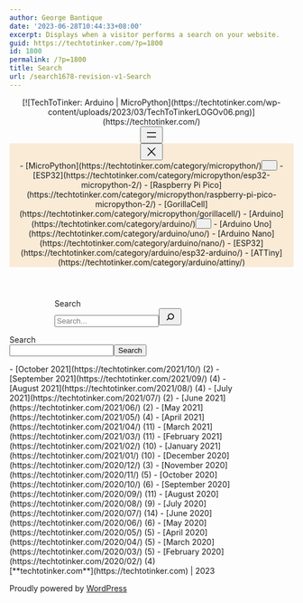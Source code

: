 ```yaml
---
author: George Bantique
date: '2023-06-28T10:44:33+08:00'
excerpt: Displays when a visitor performs a search on your website.
guid: https://techtotinker.com/?p=1800
id: 1800
permalink: /?p=1800
title: Search
url: /search1678-revision-v1-Search
---
```



<header class="wp-block-template-part"><div class="wp-block-group is-content-justification-center is-nowrap is-layout-flex wp-container-1098 wp-container-1099 is-position-sticky"><div class="is-style-default wp-block-site-logo">[![TechToTinker: Arduino | MicroPython](https://techtotinker.com/wp-content/uploads/2023/03/TechToTinkerLOGOv06.png)](https://techtotinker.com/)</div><div class="wp-block-template-part"><nav aria-label="main-menu 83" class="has-text-color has-contrast-color has-large-font-size is-responsive items-justified-left wp-block-navigation has-large-font-size is-horizontal is-content-justification-left is-layout-flex wp-container-1097"><button aria-haspopup="true" aria-label="Open menu" class="wp-block-navigation__responsive-container-open " data-micromodal-trigger="modal-1096"><svg aria-hidden="true" focusable="false" height="24" viewbox="0 0 24 24" width="24" xmlns="http://www.w3.org/2000/svg"><rect height="1.5" width="16" x="4" y="7.5"></rect><rect height="1.5" width="16" x="4" y="15"></rect></svg></button><div class="wp-block-navigation__responsive-container  has-text-color has-contrast-color has-background" id="modal-1096" style="background-color: #faebd7"><div class="wp-block-navigation__responsive-close" data-micromodal-close="" tabindex="-1"><div aria-label="Menu" class="wp-block-navigation__responsive-dialog"> <button aria-label="Close menu" class="wp-block-navigation__responsive-container-close" data-micromodal-close=""><svg aria-hidden="true" focusable="false" height="24" viewbox="0 0 24 24" width="24" xmlns="http://www.w3.org/2000/svg"><path d="M13 11.8l6.1-6.3-1-1-6.1 6.2-6.1-6.2-1 1 6.1 6.3-6.5 6.7 1 1 6.5-6.6 6.5 6.6 1-1z"></path></svg></button><div class="wp-block-navigation__responsive-container-content" id="modal-1096-content">- [MicroPython](https://techtotinker.com/category/micropython/)<button aria-expanded="false" aria-label="MicroPython submenu" class="wp-block-navigation__submenu-icon wp-block-navigation-submenu__toggle"><svg aria-hidden="true" fill="none" focusable="false" height="12" viewbox="0 0 12 12" width="12" xmlns="http://www.w3.org/2000/svg"><path d="M1.50002 4L6.00002 8L10.5 4" stroke-width="1.5"></path></svg></button>
    - [<span class="wp-block-navigation-item__label">ESP32</span>](https://techtotinker.com/category/micropython/esp32-micropython-2/)
    - [<span class="wp-block-navigation-item__label">Raspberry Pi Pico</span>](https://techtotinker.com/category/micropython/raspberry-pi-pico-micropython-2/)
    - [<span class="wp-block-navigation-item__label">GorillaCell</span>](https://techtotinker.com/category/micropython/gorillacell/)
- [Arduino](https://techtotinker.com/category/arduino/)<button aria-expanded="false" aria-label="Arduino submenu" class="wp-block-navigation__submenu-icon wp-block-navigation-submenu__toggle"><svg aria-hidden="true" fill="none" focusable="false" height="12" viewbox="0 0 12 12" width="12" xmlns="http://www.w3.org/2000/svg"><path d="M1.50002 4L6.00002 8L10.5 4" stroke-width="1.5"></path></svg></button>
    - [<span class="wp-block-navigation-item__label">Arduino Uno</span>](https://techtotinker.com/category/arduino/uno/)
    - [<span class="wp-block-navigation-item__label">Arduino Nano</span>](https://techtotinker.com/category/arduino/nano/)
    - [<span class="wp-block-navigation-item__label">ESP32</span>](https://techtotinker.com/category/arduino/esp32-arduino/)
    - [<span class="wp-block-navigation-item__label">ATTiny</span>](https://techtotinker.com/category/arduino/attiny/)

 </div> </div> </div> </div></nav></div></div></header><div class="wp-block-columns is-layout-flex wp-container-1108"><div class="wp-block-column is-vertically-aligned-top is-layout-flow" style="padding-top:0;padding-left:80px;flex-basis:66.66%"><main class="wp-block-group has-global-padding is-layout-constrained" style="margin-top:var(--wp--preset--spacing--70);margin-bottom:var(--wp--preset--spacing--70)"><div class="wp-block-query is-layout-flow"><div class="wp-block-query-no-results"><form action="https://techtotinker.com/" class="wp-block-search__button-outside wp-block-search__icon-button wp-block-search" method="get" role="search"><label class="wp-block-search__label screen-reader-text" for="wp-block-search__input-1102">Search</label><div class="wp-block-search__inside-wrapper "><input class="wp-block-search__input" id="wp-block-search__input-1102" name="s" placeholder="Search..." required="" type="search" value=""></input><button aria-label="Search" class="wp-block-search__button has-icon wp-element-button" type="submit"><svg class="search-icon" height="24" viewbox="0 0 24 24" width="24"> <path d="M13.5 6C10.5 6 8 8.5 8 11.5c0 1.1.3 2.1.9 3l-3.4 3 1 1.1 3.4-2.9c1 .9 2.2 1.4 3.6 1.4 3 0 5.5-2.5 5.5-5.5C19 8.5 16.5 6 13.5 6zm0 9.5c-2.2 0-4-1.8-4-4s1.8-4 4-4 4 1.8 4 4-1.8 4-4 4z"></path> </svg></button></div></form></div></div></main></div><div class="wp-block-column is-layout-flow" style="padding-right:80px;flex-basis:33.33%"><div class="wp-block-template-part"><form action="https://techtotinker.com/" class="wp-block-search__button-outside wp-block-search__text-button wp-block-search" method="get" role="search"><label class="wp-block-search__label" for="wp-block-search__input-1106">Search</label><div class="wp-block-search__inside-wrapper "><input class="wp-block-search__input" id="wp-block-search__input-1106" name="s" placeholder="" required="" type="search" value=""></input><button class="wp-block-search__button wp-element-button" type="submit">Search</button></div></form>- [October 2021](https://techtotinker.com/2021/10/) (2)
- [September 2021](https://techtotinker.com/2021/09/) (4)
- [August 2021](https://techtotinker.com/2021/08/) (4)
- [July 2021](https://techtotinker.com/2021/07/) (2)
- [June 2021](https://techtotinker.com/2021/06/) (2)
- [May 2021](https://techtotinker.com/2021/05/) (4)
- [April 2021](https://techtotinker.com/2021/04/) (11)
- [March 2021](https://techtotinker.com/2021/03/) (11)
- [February 2021](https://techtotinker.com/2021/02/) (10)
- [January 2021](https://techtotinker.com/2021/01/) (10)
- [December 2020](https://techtotinker.com/2020/12/) (3)
- [November 2020](https://techtotinker.com/2020/11/) (5)
- [October 2020](https://techtotinker.com/2020/10/) (6)
- [September 2020](https://techtotinker.com/2020/09/) (11)
- [August 2020](https://techtotinker.com/2020/08/) (9)
- [July 2020](https://techtotinker.com/2020/07/) (14)
- [June 2020](https://techtotinker.com/2020/06/) (6)
- [May 2020](https://techtotinker.com/2020/05/) (5)
- [April 2020](https://techtotinker.com/2020/04/) (5)
- [March 2020](https://techtotinker.com/2020/03/) (5)
- [February 2020](https://techtotinker.com/2020/02/) (4)

</div></div></div><footer class="wp-block-template-part"><div class="wp-block-group has-global-padding is-layout-constrained"><div class="wp-block-group is-nowrap is-layout-flex wp-container-1109">[**techtotinker.com**](https://techtotinker.com) | 2023

 Proudly powered by [WordPress](https://wordpress.org)

</div></div></footer>